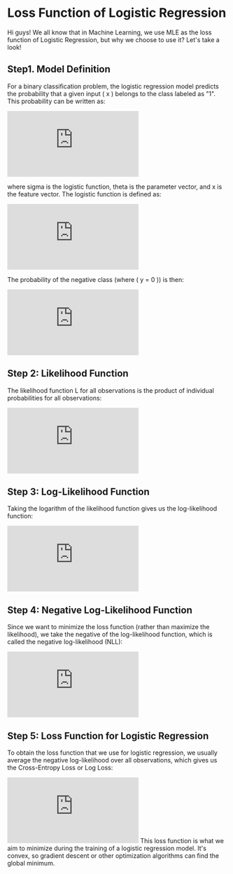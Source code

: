 
# Loss Function of Logistic Regression

Hi guys! We all know that in Machine Learning, we use MLE as the loss function of Logistic Regression, but why we choose to use it? Let's take a look!




## Step1. Model Definition


For a binary classification problem, the logistic regression model predicts the probability that a given input \( x \) belongs to the class labeled as "1". This probability can be written as:

![](https://latex.codecogs.com/gif.latex?P%28y%3D1%20%7C%20x%3B%20%5Ctheta%29%20%3D%20%5Csigma%28%5Ctheta%5ET%20x%29%20%5C)

where sigma is the logistic function, theta is the parameter vector, and x is the feature vector. The logistic function is defined as:

![](https://latex.codecogs.com/gif.latex?sigma%28z%29%20%3D%20%5Cfrac%7B1%7D%7B1%20&plus;%20e%5E%7B-z%7D%7D)

The probability of the negative class (where \( y = 0 \)) is then:

![](https://latex.codecogs.com/gif.latex?%5C%20P%28y%3D0%20%7C%20x%3B%20%5Ctheta%29%20%3D%201%20-%20%5Csigma%28%5Ctheta%5ET%20x%29%20%5C)


## Step 2: Likelihood Function
The likelihood function L for all observations is the product of individual probabilities for all observations:

![](https://latex.codecogs.com/gif.latex?%7BL%7D%28%5Ctheta%29%20%3D%20%5Cprod_%7Bi%3D1%7D%5E%7Bn%7D%20P%28y_i%20%7C%20x_i%3B%20%5Ctheta%29%5E%7By_i%7D%20%5Ccdot%20%281%20-%20P%28y_i%20%7C%20x_i%3B%20%5Ctheta%29%29%5E%7B%281%20-%20y_i%29%7D%20%5C)


## Step 3: Log-Likelihood Function
Taking the logarithm of the likelihood function gives us the log-likelihood function:

![](https://latex.codecogs.com/gif.latex?%5C%20%5Cell%28%5Ctheta%29%20%3D%20%5Clog%20%5Cmathcal%7BL%7D%28%5Ctheta%29%20%3D%20%5Csum_%7Bi%3D1%7D%5E%7Bn%7D%20%5Cleft%5B%20y_i%20%5Clog%28%5Csigma%28%5Ctheta%5ET%20x_i%29%29%20&plus;%20%281%20-%20y_i%29%20%5Clog%281%20-%20%5Csigma%28%5Ctheta%5ET%20x_i%29%29%20%5Cright%5D%20%5C)

## Step 4: Negative Log-Likelihood Function


Since we want to minimize the loss function (rather than maximize the likelihood), we take the negative of the log-likelihood function, which is called the negative log-likelihood (NLL):

![](https://latex.codecogs.com/gif.latex?%5C%20%5Ctext%7BNLL%7D%28%5Ctheta%29%20%3D%20-%5Cell%28%5Ctheta%29%20%3D%20-%5Csum_%7Bi%3D1%7D%5E%7Bn%7D%20%5Cleft%5B%20y_i%20%5Clog%28%5Csigma%28%5Ctheta%5ET%20x_i%29%29%20&plus;%20%281%20-%20y_i%29%20%5Clog%281%20-%20%5Csigma%28%5Ctheta%5ET%20x_i%29%29%20%5Cright%5D%20%5C)


## Step 5: Loss Function for Logistic Regression

To obtain the loss function that we use for logistic regression, we usually average the negative log-likelihood over all observations, which gives us the Cross-Entropy Loss or Log Loss:

![](https://latex.codecogs.com/gif.latex?%5C%20%5Ctext%7BLoss%7D%28%5Ctheta%29%20%3D%20%5Cfrac%7B1%7D%7Bn%7D%20%5Ctext%7BNLL%7D%28%5Ctheta%29%20%3D%20-%5Cfrac%7B1%7D%7Bn%7D%20%5Csum_%7Bi%3D1%7D%5E%7Bn%7D%20%5Cleft%5B%20y_i%20%5Clog%28%5Csigma%28%5Ctheta%5ET%20x_i%29%29%20&plus;%20%281%20-%20y_i%29%20%5Clog%281%20-%20%5Csigma%28%5Ctheta%5ET%20x_i%29%29%20%5Cright%5D%20%5C)
This loss function is what we aim to minimize during the training of a logistic regression model. It's convex, so gradient descent or other optimization algorithms can find the global minimum.